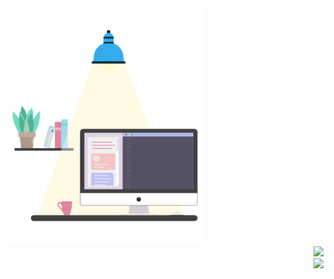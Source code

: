  <div align="left">
   <img src="https://raw.githubusercontent.com/Angelk90/angelk90/21efec6f86cd16a67ce6fde5ab6da152d2a4eedd/table.svg" width="312px" heigth="288px" />
  <div align="right">
  <img src="https://github-readme-stats.vercel.app/api/top-langs/?username=angelk90&layout=compact&show_icons=true&title_color=ffffff&icon_color=34abeb&text_color=daf7dc&bg_color=002b36" /><br />
   <img src="https://github-readme-stats.vercel.app/api?username=angelk90&show_icons=true&title_color=ffffff&icon_color=34abeb&text_color=daf7dc&bg_color=002b36&hide=prs,issues,contribs" />
   </div>
</div>
